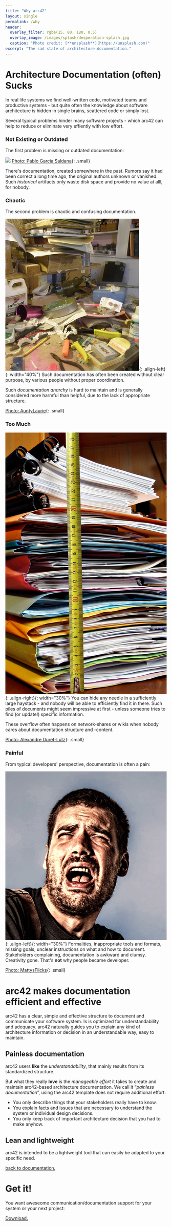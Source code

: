 ```yaml
---
title: "Why arc42"
layout: single
permalink: /why
header:
  overlay_filter: rgba(15, 80, 180, 0.5)
  overlay_image: /images/splash/desperation-splash.jpg
  caption: "Photo credit: [**unsplash**](https://unsplash.com)"
excerpt: "The sad state of architecture documentation."
---
```


# Architecture Documentation (often) Sucks

In real life systems we find well-written code, motivated teams
and productive systems - but quite often the knowledge
about software architecture is hidden in single brains, scattered code
or simply lost.

Several typical problems hinder many software projects - which
arc42 can help to reduce or eliminate very effiently with low effort.

### Not Existing or Outdated
The first problem is missing or outdated documentation:

![](/images/desert-junk.jpg)
[Photo: Pablo Garcia Saldana](https://unsplash.com/photos/I9qoPr82Csg){: .small}

There's documentation, created somewhere in the past. Rumors say it had been
correct a long time ago, the original authors unknown or vanished. Such _historical_
artifacts only waste disk space and provide no value at alll, for nobody.



### Chaotic
The second problem is chaotic and confusing documentation.

![](/images/chaotic-desk.jpg){: .align-left}{: width="40%"}
Such documentation has often been created without clear purpose,
by various people without proper coordination.

Such _documentation anarchy_ is hard to maintain and is generally considered
more harmful than helpful, due to the lack of appropriate structure.

[Photo: AuntyLaurie](https://www.flickr.com/photos/auntylaurie/8239863846/){: .small}


### Too Much

![](/images/document-pile.jpg){: .align-right}{: width="30%"}
You can hide any needle in a sufficiently large haystack - and nobody will
be able to efficiently find it in there.
Such piles of documents might seem impressive at first - unless someone tries
to find (or update!) specific information.

These overflow often happens on network-shares or wikis when nobody
cares about documentation structure and -content.

[Photo: Alexandre Duret-Lutz](https://www.flickr.com/photos/gadl/320300354/){: .small}


### Painful

From typical developers' perspective, documentation is often a pain:

![](/images/painful.jpg){: .align-left}{: width="30%"}
Formalities, inappropriate tools and formats, missing goals,
unclear instructions on what and how to document. Stakeholders complaining,
documentation is awkward and clumsy. Creativity gone. That's **not** why people became developer.  

[Photo: MattysFlicks](https://www.flickr.com/photos/68397968@N07/9933927445/){: .small}


# arc42 makes documentation efficient and effective

arc42 has a clear, simple and effective structure to document and
communicate your software system. Is is optimized for understandability
and adequacy. arc42 naturally guides you to explain any kind of
architecture information or decision in an understandable way,
easy to maintain.


## Painless documentation

arc42 users **like** the _understandability_, that mainly results from its standardized
  structure.

But what they really **love** is the _manageable effort_ it takes to create and
maintain arc42-based architecture documentation. We call it “_painless documentation_”,
using the arc42 template does not require additional effort:

*	You only describe things that your stakeholders really have to know.
*	You explain facts and issues that are necessary to understand the system or
individual design decisions.
*	You only keep track of important architecture decision that you had to
make anyhow.

## Lean and lightweight

arc42 is intended to be a lightweight tool that can easily be adapted to
your specific need.


<a href="/documentation" class="btn btn--info">back to documentation.</a>

# Get it!

You want aweseome communication/documentation support for your
system or your next project:

<a href="/download" class="btn btn--success">Download.</a>
